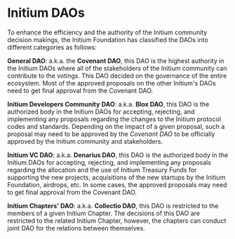 # Initium DAOs

To enhance the efficiency and the authority of the Initium community decision makings, the Initium Foundation has classified the DAOs into different categories as follows:

**General DAO**: a.k.a. the **Covenant DAO**, this DAO is the highest authority in the Initium DAOs where all of the stakeholders of the Initium community can contribute to the votings. This DAO decided on the governance of the entire ecosystem. Most of the approved proposals on the other Initium's DAOs need to get final approval from the Covenant DAO.&#x20;

**Initium Developers Community** **DAO**: a.k.a. **Blox DAO**, this DAO is the authorized body in the Initium DAOs for accepting, rejecting, and implementing any proposals regarding the changes to the Initium protocol codes and standards. Depending on the impact of a given proposal, such a proposal may need to be approved by the _Covenant DAO_ to be officially approved by the Initium community and stakeholders.&#x20;

**Initium VC DAO**: a.k.a. **Denarius DAO**, this DAO is the authorized body in the Initium DAOs for accepting, rejecting, and implementing any proposals regarding the allocation and the use of Initium Treasury Funds for supporting the new projects, acquisitions of the new startups by the Initium Foundation, airdrops, etc. In some cases, the approved proposals may need to get final approval from the Covenant DAO.&#x20;

**Initium Chapters' DAO**: a.k.a. **Collectio DAO**, this DAO is restricted to the members of a given Initium Chapter. The decisions of this DAO are restricted to the related Initium Chapter, however, the chapters can conduct joint DAO for the relations between themselves.&#x20;
